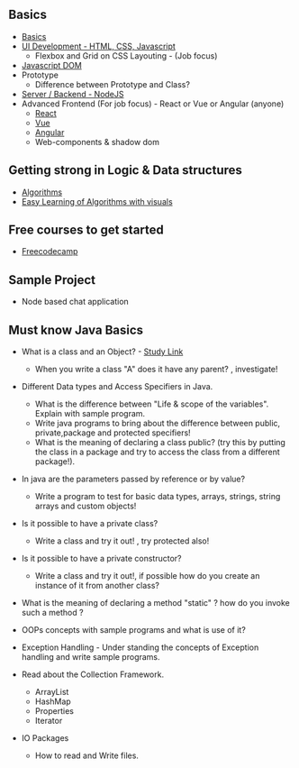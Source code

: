## Basics
* [Basics](https://dev.to/tyaga001/if-i-were-to-restart-javascript-again-from-scratch-then-i-will-follow-this-roadmap-5c02)
* [UI Development - HTML, CSS, Javascript ](https://www.w3schools.com/)
	*  Flexbox and Grid on CSS Layouting - (Job focus)
* [Javascript DOM](https://www.w3schools.com/js/js_htmldom.asp)
* Prototype
	* Difference between Prototype and Class?
* [Server / Backend - NodeJS](https://www.w3schools.com/nodejs/)
* Advanced Frontend (For job focus) - React or Vue or Angular (anyone)
	* [React](https://www.w3schools.com/REACT/DEFAULT.ASP)
	* [Vue](https://www.w3schools.com/whatis/whatis_vue.asp)
	* [Angular](https://angular.io/)
	* Web-components & shadow dom

## Getting strong in Logic & Data structures
* [Algorithms](https://www.freecodecamp.org/learn/javascript-algorithms-and-data-structures/#debugging)
* [Easy Learning of Algorithms with visuals](https://visualgo.net/en/sorting)

## Free courses to get started
* [Freecodecamp](https://www.freecodecamp.org/learn)

## Sample Project
* Node based chat application

## Must know Java Basics
* What is a class and an Object? - [Study Link](https://www.javatpoint.com/difference-between-object-and-class)
	* When you write a class "A" does it have any parent? , investigate!


* Different Data types and Access Specifiers in Java.
	* What is the difference between "Life & scope of the variables". Explain with sample program.
	* Write java programs to bring about the difference between public, private,package and protected specifiers!
	* What is the meaning of declaring a class public? (try this by putting the class in a package and try to access the class from a different package!).


* In java are the parameters passed by reference or by value?
	* Write a program to test for basic data types, arrays, strings, string arrays and custom objects!


* Is it possible to have a private class? 
	* Write a class and try it out! , try protected also!


* Is it possible to have a private constructor? 
	* Write a class and try it out!, if possible how do you create an instance of it from another class?


* What is the meaning of declaring a method "static" ? how do you invoke such a method ?
* OOPs concepts with sample programs and what is use of it?
* Exception Handling - Under standing the concepts of Exception handling and write sample programs.
* Read about the Collection Framework.
	* ArrayList
	* HashMap
	* Properties
	* Iterator
* IO Packages
	* How to read and Write files.
